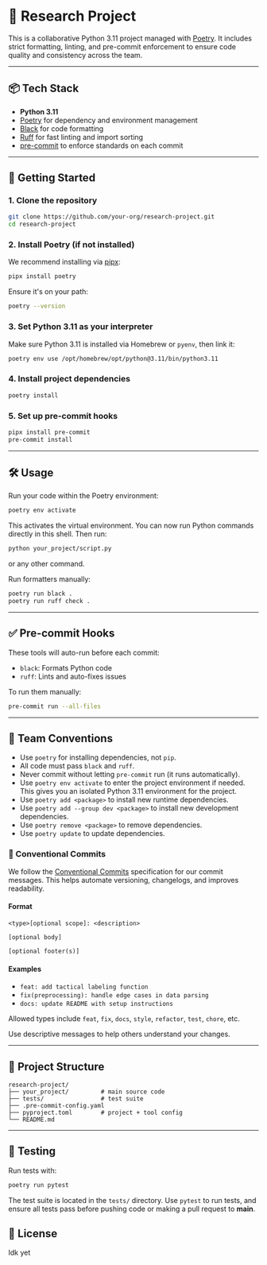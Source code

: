 # 🧪 Research Project

This is a collaborative Python 3.11 project managed with [Poetry](https://python-poetry.org/). It includes strict formatting, linting, and pre-commit enforcement to ensure code quality and consistency across the team.

---

## 📦 Tech Stack

- **Python 3.11**
- [Poetry](https://python-poetry.org/) for dependency and environment management
- [Black](https://black.readthedocs.io/en/stable/) for code formatting
- [Ruff](https://docs.astral.sh/ruff/) for fast linting and import sorting
- [pre-commit](https://pre-commit.com/) to enforce standards on each commit

---

## 🚀 Getting Started

### 1. Clone the repository

```bash
git clone https://github.com/your-org/research-project.git
cd research-project
```

### 2. Install Poetry (if not installed)

We recommend installing via [pipx](https://pypa.github.io/pipx/):

```bash
pipx install poetry
```

Ensure it's on your path:

```bash
poetry --version
```

### 3. Set Python 3.11 as your interpreter

Make sure Python 3.11 is installed via Homebrew or `pyenv`, then link it:

```bash
poetry env use /opt/homebrew/opt/python@3.11/bin/python3.11
```

### 4. Install project dependencies

```bash
poetry install
```

### 5. Set up pre-commit hooks

```bash
pipx install pre-commit
pre-commit install
```

---

## 🛠 Usage

Run your code within the Poetry environment:

```bash
poetry env activate
```

This activates the virtual environment. You can now run Python commands directly in this shell.
Then run:

```bash
python your_project/script.py
```

or any other command.

Run formatters manually:

```bash
poetry run black .
poetry run ruff check .
```

---

## ✅ Pre-commit Hooks

These tools will auto-run before each commit:

- `black`: Formats Python code
- `ruff`: Lints and auto-fixes issues

To run them manually:

```bash
pre-commit run --all-files
```

---

## 👥 Team Conventions

- Use `poetry` for installing dependencies, not `pip`.
- All code must pass `black` and `ruff`.
- Never commit without letting `pre-commit` run (it runs automatically).
- Use `poetry env activate` to enter the project environment if needed. This gives you an isolated Python 3.11 environment for the project.
- Use `poetry add <package>` to install new runtime dependencies.
- Use `poetry add --group dev <package>` to install new development dependencies.
- Use `poetry remove <package>` to remove dependencies.
- Use `poetry update` to update dependencies.

### 📝 Conventional Commits

We follow the [Conventional Commits](https://www.conventionalcommits.org/en/v1.0.0/) specification for our commit messages. This helps automate versioning, changelogs, and improves readability.

#### Format

```text
<type>[optional scope]: <description>

[optional body]

[optional footer(s)]
```

#### Examples

- `feat: add tactical labeling function`
- `fix(preprocessing): handle edge cases in data parsing`
- `docs: update README with setup instructions`

Allowed types include `feat`, `fix`, `docs`, `style`, `refactor`, `test`, `chore`, etc.

Use descriptive messages to help others understand your changes.

---

## 📁 Project Structure

```plaintext
research-project/
├── your_project/         # main source code
├── tests/                # test suite
├── .pre-commit-config.yaml
├── pyproject.toml        # project + tool config
└── README.md
```

---

## 🧪 Testing

Run tests with:

```bash
poetry run pytest
```

The test suite is located in the `tests/` directory. Use `pytest` to run tests, and ensure all tests pass before pushing code or making a pull request to **main**.

## 📜 License

Idk yet

